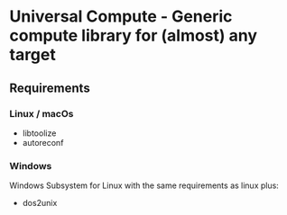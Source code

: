 # Universal Compute - Generic compute library for (almost) any target

## Requirements
### Linux / macOs
- libtoolize
- autoreconf
### Windows
Windows Subsystem for Linux with the same requirements as linux plus:
- dos2unix
